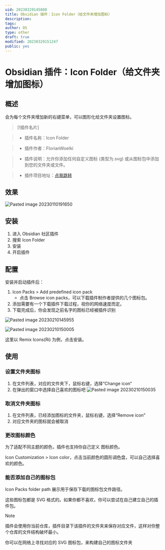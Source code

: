 ```yaml
---
uid: 20230329145808
title: Obsidian 插件：Icon Folder（给文件夹增加图标）
description: 
tags: 
author: OS
type: other
draft: true
modified: 20230329151247
public: yes
---
```


# Obsidian 插件：Icon Folder（给文件夹增加图标）

## 概述

会为每个文件夹增加新的右键菜单，可以图形化给文件夹设置图标。

>[!插件名片]

>- 插件名称：Icon Folder

>- 插件作者：FlorianWoelki

>- 插件说明：允许你添加任何自定义图标 (类型为.svg) 或从图标包中添加到您的文件夹或文件。

>- 插件项目地址：[点我跳转](https://github.com/FlorianWoelki/obsidian-icon-folder)

## 效果

![Pasted image 20230110191650](https://s1.vika.cn/space/2023/03/15/0364664aaa5c456f84225129d0ec2640)

## 安装

1. 进入 Obsidian 社区插件
2. 搜索 Icon Folder
3. 安装
4. 开启插件

## 配置

安装并启动插件后：

1. Icon Packs > Add predefined icon pack
	 - 点击 Browse icon packs，可以下载插件制作者提供的几个图标包。
2. 添加需要有一个下载插件下载过程，视你的网络速度而定。
3. 下载完成后，你会发现之前名字的图标已经被插件识别

![Pasted image 20230210145955](https://s1.vika.cn/space/2023/03/15/9f19b9098f504387b5ab409ce27d1923)

![Pasted image 20230210150005](https://s1.vika.cn/space/2023/03/15/960eb46f4d604e6b8c829bf29c3ef1e4)

这里以 Remix Icons(Ri) 为例，点击安装。

## 使用

### 设置文件夹图标

1. 在文件列表，对应的文件夹下，鼠标右键，选择“Change icon”
2. 在弹出的窗口中选择自己喜欢的图标吧
![Pasted image 20230210150035](https://s1.vika.cn/space/2023/03/15/9f6d7264225446f8a0de9bbb40d80e6c)

### 取消文件夹图标

1. 在文件列表，已经添加图标的文件夹，鼠标右键，选择“Remove icon”
2. 对应文件夹的图标就会被取消

### 更改图标颜色

为了适配不同主题的颜色，插件也支持你自己定义 图标颜色。

Icon Customization > Icon color，点击当前颜色的圆形调色盘，可以自己选择喜欢的颜色。

### 能否添加自己的图标包

Icon Packs folder path 展示用于保存下载的图标包文件路径。

这些图标包都是 SVG 格式的。如果你都不喜欢，你可以尝试在自己建立自己的插件包。

> [!Note]
> 插件会使用你当前仓库，插件目录下该插件的文件夹来保存对应文件，这样对你整个仓库的文件结构破坏最小。

你可以在网络上寻找对应的 SVG 图标包，来构建自己的图标文件夹
